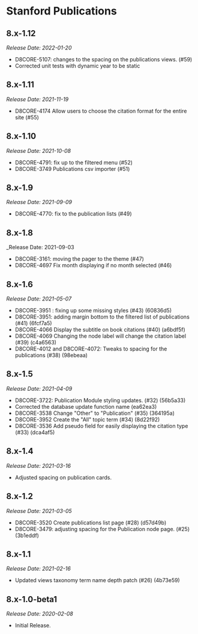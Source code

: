 # Stanford Publications


8.x-1.12
--------------------------------------------------------------------------------
_Release Date: 2022-01-20_

- D8CORE-5107: changes to the spacing on the publications views. (#59)
- Corrected unit tests with dynamic year to be static


8.x-1.11
--------------------------------------------------------------------------------
_Release Date: 2021-11-19_

- D8CORE-4174 Allow users to choose the citation format for the entire site (#55)


8.x-1.10
--------------------------------------------------------------------------------
_Release Date: 2021-10-08_

- D8CORE-4791: fix up to the filtered menu (#52)
- D8CORE-3749 Publications csv importer (#51)


8.x-1.9
--------------------------------------------------------------------------------
_Release Date: 2021-09-09_

- D8CORE-4770: fix to the publication lists (#49)


8.x-1.8
--------------------------------------------------------------------------------
_Release Date: 2021-09-03

- D8CORE-3161: moving the pager to the theme (#47)
- D8CORE-4697 Fix month displaying if no month selected (#46)

8.x-1.6
--------------------------------------------------------------------------------
_Release Date: 2021-05-07_

- D8CORE-3951 : fixing up some missing styles (#43) (60836d5)
- D8CORE-3951: adding margin bottom to the filtered list of publications (#41) (6fcf7a5)
- D8CORE-4066 Display the subtitle on book citations (#40) (a6bdf5f)
- D8CORE-4069 Changing the node label will change the citation label (#39) (c4a6563)
- D8CORE-4012 and D8CORE-4072: Tweaks to spacing for the publications (#38) (98ebeaa)

8.x-1.5
--------------------------------------------------------------------------------
_Release Date: 2021-04-09_

- D8CORE-3722: Publication Module styling updates. (#32) (56b5a33)
- Corrected the database update function name (ea62ea3)
- D8CORE-3538 Change "Other" to "Publication" (#35) (364195a)
- D8CORE-3952 Create the "All" topic term (#34) (8d22f92)
- D8CORE-3536 Add pseudo field for easily displaying the citation type (#33) (dca4af5)

8.x-1.4
--------------------------------------------------------------------------------
_Release Date: 2021-03-16_

- Adjusted spacing on publication cards.

8.x-1.2
--------------------------------------------------------------------------------
_Release Date: 2021-03-05_

- D8CORE-3520 Create publications list page (#28) (d57d49b)
- D8CORE-3479: adjusting spacing for the Publication node page. (#25) (3b1eddf)

8.x-1.1
--------------------------------------------------------------------------------
_Release Date: 2021-02-16_

- Updated views taxonomy term name depth patch (#26) (4b73e59)

8.x-1.0-beta1
--------------------------------------------------------------------------------
_Release Date: 2020-02-08_

- Initial Release.
